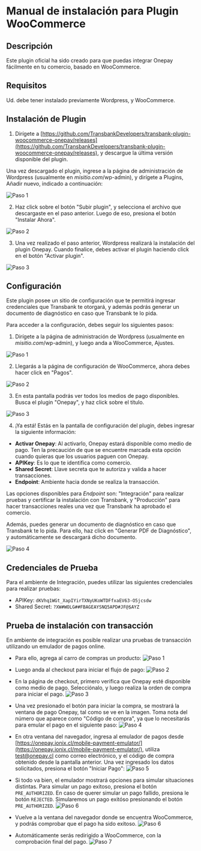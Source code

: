 # Manual de instalación para Plugin WooCommerce

## Descripción

Este plugin oficial ha sido creado para que puedas integrar Onepay fácilmente en tu comercio, basado en WooCommerce.

## Requisitos

Ud. debe tener instalado previamente Wordpress, y WooCommerce.

## Instalación de Plugin

1. Dirígete a [https://github.com/TransbankDevelopers/transbank-plugin-woocommerce-onepay/releases](https://github.com/TransbankDevelopers/transbank-plugin-woocommerce-onepay/releases), y descargue la última versión disponible del plugin.

  Una vez descargado el plugin, ingrese a la página de administración de Wordpress (usualmente en _misitio.com_/wp-admin), y dirígete a Plugins, Añadir nuevo, indicado a continuación:

  ![Paso 1](img/paso1.png)
  
2. Haz click sobre el botón "Subir plugin", y selecciona el archivo que descargaste en el paso anterior. Luego de eso, presiona el botón "Instalar Ahora".

  ![Paso 2](img/paso2.png)
  
3. Una vez realizado el paso anterior, Wordpress realizará la instalación del plugin Onepay. Cuando finalice, debes activar el plugin haciendo click en el botón "Activar plugin".

  ![Paso 3](img/paso3.png)

## Configuración

Este plugin posee un sitio de configuración que te permitirá ingresar credenciales que Transbank te otorgará, y además podrás generar un documento de diagnóstico en caso que Transbank te lo pida.

Para acceder a la configuración, debes seguir los siguientes pasos:

1. Dirígete a la página de administración de Wordpress (usualmente en _misitio.com_/wp-admin), y luego anda a WooCommerce, Ajustes.

  ![Paso 1](img/paso4.png)

2. Llegarás a la página de configuración de WooCommerce, ahora debes hacer click en "Pagos".

  ![Paso 2](img/paso5.png)
  
3. En esta pantalla podrás ver todos los medios de pago disponibles.  Busca el plugin "Onepay", y haz click sobre el título.

  ![Paso 3](img/paso6.png)

4. ¡Ya está! Estás en la pantalla de configuración del plugin, debes ingresar la siguiente información:
  * **Activar Onepay**: Al activarlo, Onepay estará disponible como medio de pago. Ten la precaución de que se encuentre marcada esta opción cuando quieras que los usuarios paguen con Onepay.
  * **APIKey**: Es lo que te identifica como comercio.
  * **Shared Secret**: Llave secreta que te autoriza y valida a hacer transacciones.
  * **Endpoint**: Ambiente hacia donde se realiza la transacción. 

  Las opciones disponibles para _Endpoint_ son: "Integración" para realizar pruebas y certificar la instalación con Transbank, y "Producción" para hacer transacciones reales una vez que Transbank ha aprobado el comercio.
  
  Además, puedes generar un documento de diagnóstico en caso que Transbank te lo pida. Para ello, haz click en "Generar PDF de Diagnóstico", y automáticamente se descargará dicho documento.

  ![Paso 4](img/paso7.png)

## Credenciales de Prueba

Para el ambiente de Integración, puedes utilizar las siguientes credenciales para realizar pruebas:

* APIKey: `dKVhq1WGt_XapIYirTXNyUKoWTDFfxaEV63-O5jcsdw`
* Shared Secret: `?XW#WOLG##FBAGEAYSNQ5APD#JF@$AYZ`


## Prueba de instalación con transacción

En ambiente de integración es posible realizar una pruebas de transacción utilizando un emulador de pagos online.

* Para ello, agrega al carro de compras un producto:
  ![Paso 1](img/emu1.png)

* Luego anda al checkout para iniciar el flujo de pago:
  ![Paso 2](img/emu2.png)
  
* En la página de checkout, primero verifica que Onepay esté disponible como medio de pago. Selecciónalo, y luego realiza la orden de compra para iniciar el pago.
  ![Paso 3](img/emu3.png)

* Una vez presionado el botón para iniciar la compra, se mostrará la ventana de pago Onepay, tal como se ve en la imagen. Toma nota del número que aparece como "Código de compra", ya que lo necesitarás para emular el pago en el siguiente paso:
  ![Paso 4](img/emu4.png)
  
* En otra ventana del navegador, ingresa al emulador de pagos desde [https://onepay.ionix.cl/mobile-payment-emulator/](https://onepay.ionix.cl/mobile-payment-emulator/), utiliza test@onepay.cl como correo electrónico, y el código de compra obtenido desde la pantalla anterior. Una vez ingresado los datos solicitados, presiona el botón "Iniciar Pago":
  ![Paso 5](img/emu5.png)
  
* Si todo va bien, el emulador mostrará opciones para simular situaciones distintas. Para simular un pago exitoso, presiona el botón `PRE_AUTHORIZED`. En caso de querer simular un pago fallido, presiona le botón `REJECTED`. Simularemos un pago exitóso presionando el botón `PRE_AUTHORIZED`.
  ![Paso 6](img/emu6.png)
  
* Vuelve a la ventana del navegador donde se encuentra WooCommerce, y podrás comprobar que el pago ha sido exitoso.
 ![Paso 6](img/emu7.png)

* Automáticamente serás redirigido a WooCommerce, con la comprobación final del pago.
 ![Paso 7](img/emu8.png)